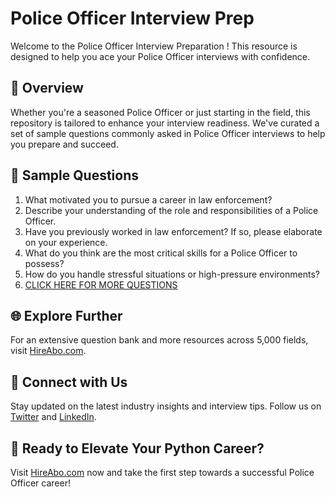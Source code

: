 # Police Officer Interview Prep

Welcome to the Police Officer Interview Preparation ! This resource is designed to help you ace your Police Officer interviews with confidence.

## 🚀 Overview

Whether you're a seasoned Police Officer or just starting in the field, this repository is tailored to enhance your interview readiness. We've curated a set of sample questions commonly asked in Police Officer interviews to help you prepare and succeed.

## 📝 Sample Questions

1. What motivated you to pursue a career in law enforcement?
2. Describe your understanding of the role and responsibilities of a Police Officer.
3. Have you previously worked in law enforcement? If so, please elaborate on your experience.
4. What do you think are the most critical skills for a Police Officer to possess?
5. How do you handle stressful situations or high-pressure environments?
6. [CLICK HERE FOR MORE QUESTIONS](https://hireabo.com/job/9_3_0/Police%20Officer)

## 🌐 Explore Further

For an extensive question bank and more resources across 5,000 fields, visit [HireAbo.com](https://www.hireabo.com).

## 📱 Connect with Us

Stay updated on the latest industry insights and interview tips. Follow us on [Twitter](https://twitter.com/hireabo) and [LinkedIn](https://www.linkedin.com/in/hire-abo-3609972a8/).

## 🚀 Ready to Elevate Your Python Career?

Visit [HireAbo.com](https://www.hireabo.com) now and take the first step towards a successful Police Officer career!